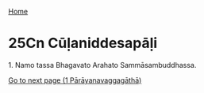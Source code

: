 
[Home](/)

# 25Cn Cūḷaniddesapāḷi

1\. Namo tassa Bhagavato Arahato Sammāsambuddhassa.


[Go to next page (1 Pārāyanavaggagāthā)](1.md)


